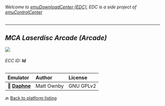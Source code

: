 ###### Welcome to [emuDownloadCenter (EDC)](https://github.com/PhoenixInteractiveNL/emuDownloadCenter/wiki/), EDC is a side project of [emuControlCenter](https://github.com/PhoenixInteractiveNL/emuControlCenter/wiki/)
***
## _MCA Laserdisc Arcade (Arcade)_
![](https://raw.githubusercontent.com/wiki/PhoenixInteractiveNL/emuDownloadCenter/images_platform/ecc_ld_teaser.png)
###### ECC ID: **ld**

| Emulator   | Author      | License     |
|:-----------|:------------|:------------|
| :file_folder: [**Daphne**](https://github.com/PhoenixInteractiveNL/emuDownloadCenter/wiki/Emulator-daphne#menu) | Matt Ownby | GNU GPLv2 |

:back: [Back to platform listing](https://github.com/PhoenixInteractiveNL/emuDownloadCenter/wiki/EDC-Platform-List)
